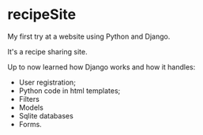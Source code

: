 # recipeSite
My first try at a website using Python and Django.

It's a recipe sharing site.

Up to now learned how Django works and how it handles:
- User registration;
- Python code in html templates;
- Filters
- Models
- Sqlite databases
- Forms.
